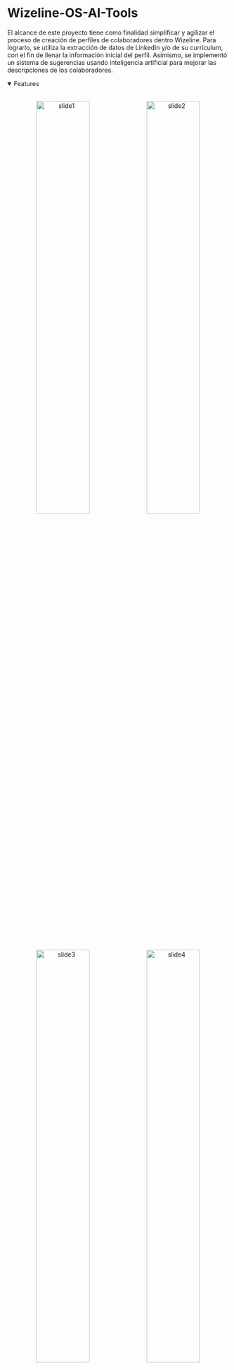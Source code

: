 # Wizeline-OS-AI-Tools
El alcance de este proyecto tiene como finalidad simplificar y agilizar el proceso de creación de perfiles de colaboradores dentro Wizeline. Para lograrlo, se utiliza la extracción de datos de LinkedIn y/o de su currículum, con el fin de llenar la información inicial del perfil. Asimismo, se implementó un sistema de sugerencias usando inteligencia artificial para mejorar las descripciones de los colaboradores.

<details open>
<summary>
 Features
</summary> <br />

<p align="center">
<img width="49%" alt="slide1" src="https://github.com/wizelineacademy/itesm-socioformador-ene-feb-2023-equipo-3/assets/74677482/179a878a-4dc3-472e-8afe-d6eca4ef240f">

  <img width="49%" alt="slide2" src="https://github.com/wizelineacademy/itesm-socioformador-ene-feb-2023-equipo-3/assets/74677482/6a3807b4-4eb2-4bdd-92c9-1c2934e17e81">

</p>

<p align="center">
  <img width="49%" alt="slide3" src="https://github.com/wizelineacademy/itesm-socioformador-ene-feb-2023-equipo-3/assets/74677482/3f4328cb-e285-42db-84b8-9249596c63b1">

  <img width="49%" alt="slide4" src="https://github.com/wizelineacademy/itesm-socioformador-ene-feb-2023-equipo-3/assets/74677482/815abc6d-faa3-4887-b239-c324ba070784">

</p> 
    
</details>

## Stack
- Deployment [Lightsail](https://aws.amazon.com/lightsail/)
- Database Deployment [RDS](https://aws.amazon.com/es/rds/)
- Database [Postgres](https://postgresql.org)
- [GitHub Actions](https://github.com/features/actions) para CI
- NextAuth Authentication [Next.js](https://next-auth.js.org)
- ORM [Prisma](https://prisma.io)
- API [chat-GPT-3.5-Turbo](https://platform.openai.com/docs/introduction)
- API [LinkedIn Profile Scraper API](https://www.scrapingdog.com/linkedin-scraper-api)
- Python [PDF2Image](https://pypi.org/project/pdf2image/) [Pytesseract](https://pypi.org/project/pytesseract/)
- End-to-end testing [Cypress](https://cypress.io)
- Unit testing [Cypress](https://cypress.io)
- Code formatting [Prettier](https://prettier.io)
- Linting [ESLint](https://eslint.org)
- Static Types [TypeScript](https://typescriptlang.org)

## Requirements

1. Necesitas instalar postgres **14** en tu computadora

   - Para mac [Postgres.app](https://postgresapp.com/downloads.html) 

     ```
     sudo mkdir -p /etc/paths.d &&
     echo /Applications/Postgres.app/Contents/Versions/latest/bin | sudo tee /etc/paths.d/postgresapp
     ```

     o utilizando Homebrew:

     ```
     brew install postgresql
     ```

   - Para windows [Sitio Oficial Postgres](https://www.postgresql.org/download/windows/)

2. De igual forma necesitarás el proyecto del repositorio [CV-Reader](https://github.com/cristina-hdzp/cv_reader)

## Development

### Base de Datos
1. Abre el SQL Shell (en windows) o si estas en mac:
 ```
 psql postgres
 ```
2. Crea la BD:
 ```
 CREATE DATABASE wizeline;
 ```

### Environment Variables
1. En root, crea un archivo `.env` siguiendo esta estructura (también puedes checar el `.env.example`:
```
# ------------------------
# DATABASE
# ------------------------
DATABASE_URL= "postgresql://[username]:[password]@localhost:5432/[database]?schema=public"

# ------------------------
# NextAuth.js Configuration
# ------------------------
NEXTAUTH_URL=""

# ------------------------
# OAuth Providers
# ------------------------
GOOGLE_CLIENT_ID=""
GOOGLE_CLIENT_SECRET=""

# ------------------------
# OPEN AI
# ------------------------
OPENAI_API_KEY=""

# ------------------------
# CYPRESS
# ------------------------
NODE_ENV=""

# ------------------------
# JWT
# ------------------------
NEXTAUTH_SECRET=""
```
2. Pregunta por los valores de `.env` a los colabs.

## Setup de la aplicación

```sh
  nvm use v18.14.2
  npm install —global yarn
  yarn
  ```
  
### Setup de Base de Datos
- Inicializar base de datos:

  ```sh
  yarn prisma:generate
  yarn db:push
  ```
- Seeds a la base de datos:

 ```sh
  yarn db:seed
  ```

- Iniciar servidor dev:

  ```sh
  yarn dev
  ```
## Ambientes de Trabajo

### Dev
Se configuró todo en un entorno local, la branch de este ambiente es `main`.

### Pruebas
Se creó una instancia en AWS Lightsail para el entorno de pruebas, la cual tiene configurada las dependencias necesarias para ejecutar la aplicación (para ver más a detalle entra a la sección de [Deploy to AWS Lightsail](https://github.com/wizelineacademy/itesm-socioformador-ene-feb-2023-equipo-3/wiki/Deploy-to-AWS-Lightsail) en el wiki) 

La branch de este ambiente es `test`

http://52.5.201.185:3000

### Producción
Se creó una instancia en AWS Lightsail para el entorno de producción, la cual tiene configurada las dependencias necesarias para ejecutar la aplicación y de igual forma se uso una base de datos de AWS RDS (para ver más a detalle entra a la sección de [Deploy to AWS Lightsail](https://github.com/wizelineacademy/itesm-socioformador-ene-feb-2023-equipo-3/wiki/Deploy-to-AWS-Lightsail) en el wiki)

La branch de este ambiente es `Production`

http://equipo3.labs.wizeline.io:3000 

## GitHub Actions

Utilizamos GitHub Actions para continuous integration. Todo lo que se incluye en la branch main y cuando se realiza un PR se somete a continuous integration.

## CI

### Cypress

Usamos Cypress para las pruebas End-to-End y Unitarias. Las cuales puedes encontrar en la branch `test` en la carpeta `cypress`.

Para correr estas pruebas en development usa `yarn cypress:test`, en donde se corre en paralelo el dev de la app y las pruebas e2e en cypress.

### Type Checking

Este proyecto usa TypeScript.

### Linting

Este proyecto usa TypeScript, el cual esta configurado en el archivo `.eslintrc.js`.

### Formatting

Para formatear el código usamos [Prettier](https://prettier.io/). Asimismo, al ejecutar el siguiente comando:  `yarn format` se corre un script que le da formato a los archivos del proyecto.
